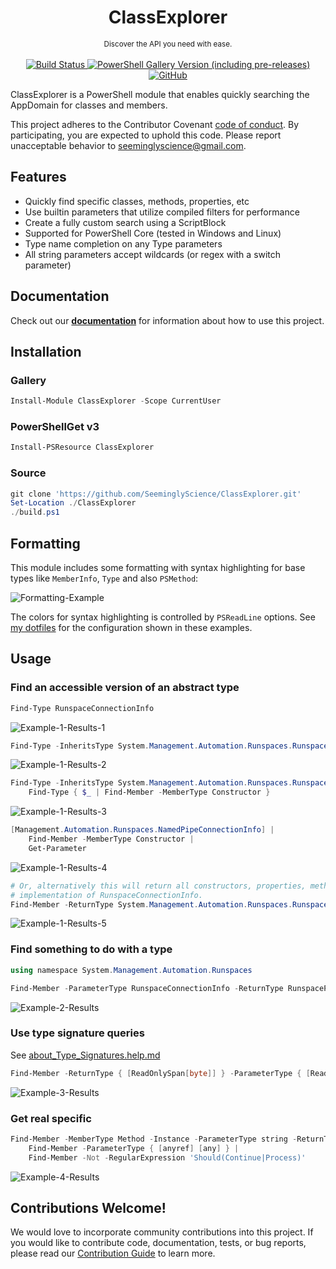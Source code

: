 <h1 align="center">ClassExplorer</h1>

<p align="center">
    <sub>
        Discover the API you need with ease.
    </sub>
    <br /><br />
    <a title="Commits" href="https://github.com/SeeminglyScience/ClassExplorer/commits/master">
        <img alt="Build Status" src="https://github.com/SeeminglyScience/ClassExplorer/workflows/build/badge.svg" />
    </a>
    <a title="ClassExplorer on PowerShell Gallery" href="https://www.powershellgallery.com/packages/ClassExplorer">
        <img alt="PowerShell Gallery Version (including pre-releases)" src="https://img.shields.io/powershellgallery/v/ClassExplorer?include_prereleases&label=gallery">
    </a>
    <a title="LICENSE" href="https://github.com/SeeminglyScience/ClassExplorer/blob/master/LICENSE">
        <img alt="GitHub" src="https://img.shields.io/github/license/SeeminglyScience/ClassExplorer">
    </a>
</p>

ClassExplorer is a PowerShell module that enables quickly searching the AppDomain for classes and members.

This project adheres to the Contributor Covenant [code of conduct](https://github.com/SeeminglyScience/ClassExplorer/tree/master/docs/CODE_OF_CONDUCT.md).
By participating, you are expected to uphold this code. Please report unacceptable behavior to seeminglyscience@gmail.com.

## Features

- Quickly find specific classes, methods, properties, etc
- Use builtin parameters that utilize compiled filters for performance
- Create a fully custom search using a ScriptBlock
- Supported for PowerShell Core (tested in Windows and Linux)
- Type name completion on any Type parameters
- All string parameters accept wildcards (or regex with a switch parameter)

## Documentation

Check out our **[documentation](https://github.com/SeeminglyScience/ClassExplorer/tree/master/docs/en-US/ClassExplorer.md)** for information about how to use this project.

## Installation

### Gallery

```powershell
Install-Module ClassExplorer -Scope CurrentUser
```

### PowerShellGet v3

```powershell
Install-PSResource ClassExplorer
```

### Source

```powershell
git clone 'https://github.com/SeeminglyScience/ClassExplorer.git'
Set-Location ./ClassExplorer
./build.ps1
```

## Formatting

This module includes some formatting with syntax highlighting for base types like `MemberInfo`, `Type` and also `PSMethod`:

![Formatting-Example](https://user-images.githubusercontent.com/24977523/164995977-61ccb2bb-a950-4822-bb2d-527153411107.png)

The colors for syntax highlighting is controlled by `PSReadLine` options. See [my dotfiles](https://github.com/SeeminglyScience/dotfiles/blob/d471cc564663d907e128d2bfb0aef454f6a59fa3/Documents/PowerShell/PSReadLine.ps1#L32-L55) for the configuration shown in these examples.

## Usage

### Find an accessible version of an abstract type

```powershell
Find-Type RunspaceConnectionInfo
```

![Example-1-Results-1](https://user-images.githubusercontent.com/24977523/164984679-8a32dc97-e2a2-46ff-9d4f-e322b866c061.png)

```powershell
Find-Type -InheritsType System.Management.Automation.Runspaces.RunspaceConnectionInfo
```

![Example-1-Results-2](https://user-images.githubusercontent.com/24977523/164984851-1a20380d-452f-463f-b21c-2931f9ea852f.png)

```powershell
Find-Type -InheritsType System.Management.Automation.Runspaces.RunspaceConnectionInfo |
    Find-Type { $_ | Find-Member -MemberType Constructor }
```

![Example-1-Results-3](https://user-images.githubusercontent.com/24977523/164984898-0f5ca28f-a462-45c0-a4f9-1b60f95b7a86.png)

```powershell
[Management.Automation.Runspaces.NamedPipeConnectionInfo] |
    Find-Member -MemberType Constructor |
    Get-Parameter
```

![Example-1-Results-4](https://user-images.githubusercontent.com/24977523/164985845-4e7830ff-8507-46dd-b3a5-908aaa38a135.png)

```powershell
# Or, alternatively this will return all constructors, properties, methods, etc that return any
# implementation of RunspaceConnectionInfo.
Find-Member -ReturnType System.Management.Automation.Runspaces.RunspaceConnectionInfo
```

![Example-1-Results-5](https://user-images.githubusercontent.com/24977523/164985973-4c011ee8-6107-4126-9984-ffa595b0ad58.png)

### Find something to do with a type

```powershell
using namespace System.Management.Automation.Runspaces

Find-Member -ParameterType RunspaceConnectionInfo -ReturnType RunspacePool
```

![Example-2-Results](https://user-images.githubusercontent.com/24977523/164986057-ca7cfba9-182b-4c99-8dd2-a33941922b54.png)

### Use type signature queries

See [about_Type_Signatures.help.md](./docs/en-US/about_Type_Signatures.help.md)

```powershell
Find-Member -ReturnType { [ReadOnlySpan[byte]] } -ParameterType { [ReadOnlySpan[any]] }
```

![Example-3-Results](https://user-images.githubusercontent.com/24977523/164994773-84f42529-9a8d-46e8-8982-f42f054c2a80.png)

### Get real specific

```powershell
Find-Member -MemberType Method -Instance -ParameterType string -ReturnType bool -ParameterCount 4.. |
    Find-Member -ParameterType { [anyref] [any] } |
    Find-Member -Not -RegularExpression 'Should(Continue|Process)'
```

![Example-4-Results](https://user-images.githubusercontent.com/24977523/164995061-21e0c627-fd05-43d4-b831-f901bfc31fd2.png)

## Contributions Welcome!

We would love to incorporate community contributions into this project.  If you would like to
contribute code, documentation, tests, or bug reports, please read our [Contribution Guide](https://github.com/SeeminglyScience/ClassExplorer/tree/master/docs/CONTRIBUTING.md) to learn more.
